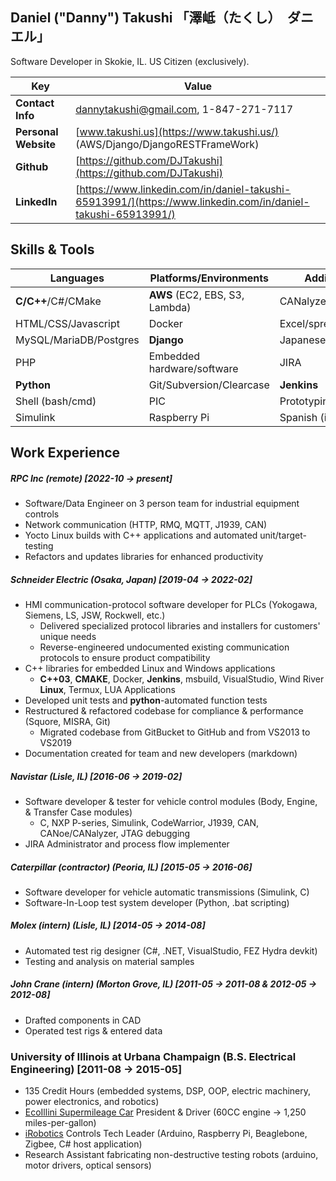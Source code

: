 <link rel="stylesheet" type="text/css" href="takushiResumeStyles.css">

## Daniel ("Danny") Takushi  「澤岻（たくし）　ダニエル」
Software Developer in Skokie, IL.  US Citizen (exclusively).

| Key                | Value  |
|--------------------|--------|
|__Contact Info__    | dannytakushi@gmail.com, 1-847-271-7117 |
|__Personal Website__| [www.takushi.us](https://www.takushi.us/) (AWS/Django/DjangoRESTFrameWork)|
|__Github__          | [https://github.com/DJTakushi](https://github.com/DJTakushi)|
|__LinkedIn__        | [https://www.linkedin.com/in/daniel-takushi-65913991/](https://www.linkedin.com/in/daniel-takushi-65913991/)|

## Skills & Tools
| Languages              | Platforms/Environments        | Additional Tools          |
| ---------------------- | ----------------------------- | ------------------------- |
| __C/C++__/C#/CMake     |__AWS__ (EC2, EBS, S3, Lambda) | CANalyzer/CANoe/CaNape    |
| HTML/CSS/Javascript    |Docker                         | Excel/spreadsheets        |
| MySQL/MariaDB/Postgres |__Django__                     | Japanese (intermediate)   |
| PHP                    |Embedded hardware/software     | JIRA                      |
| __Python__             |Git/Subversion/Clearcase       | __Jenkins__               |
| Shell (bash/cmd)       |PIC                            | Prototyping and soldering |
| Simulink               |Raspberry Pi                   | Spanish (intermediate)    |

## Work Experience
##### RPC Inc (remote) [2022-10 &rarr; present]
- Software/Data Engineer on 3 person team for industrial equipment controls
- Network communication (HTTP, RMQ, MQTT, J1939, CAN)
- Yocto Linux builds with C++ applications and automated unit/target-testing
- Refactors and updates libraries for enhanced productivity

##### Schneider Electric (Osaka, Japan) [2019-04 &rarr; 2022-02]
- HMI communication-protocol software developer for PLCs (Yokogawa, Siemens, LS, JSW, Rockwell, etc.)
  - Delivered specialized protocol libraries and installers for customers' unique needs
  - Reverse-engineered undocumented existing communication protocols to ensure product compatibility
- C++ libraries for embedded Linux and Windows applications
  - __C++03__, __CMAKE__, Docker, __Jenkins__, msbuild, VisualStudio, Wind River __Linux__, Termux, LUA Applications
- Developed unit tests and __python__-automated function tests
- Restructured & refactored codebase for compliance & performance (Squore, MISRA, Git)
  - Migrated codebase from GitBucket to GitHub and from VS2013 to VS2019
- Documentation created for team and new developers (markdown)

##### Navistar (Lisle, IL) [2016-06 &rarr; 2019-02]
- Software developer & tester for vehicle control modules (Body, Engine, & Transfer Case modules)
  - C, NXP P-series, Simulink, CodeWarrior, J1939, CAN, CANoe/CANalyzer, JTAG debugging
- JIRA Administrator and process flow implementer

##### Caterpillar (_contractor_) (Peoria, IL) [2015-05 &rarr; 2016-06]
- Software developer for vehicle automatic transmissions (Simulink, C)
- Software-In-Loop test system developer (Python, .bat scripting)

##### Molex (_intern_) (Lisle, IL) [2014-05 &rarr; 2014-08]
- Automated test rig designer (C#, .NET, VisualStudio, FEZ Hydra devkit)
- Testing and analysis on material samples

##### John Crane (_intern_) (Morton Grove, IL)  [2011-05 &rarr; 2011-08 & 2012-05 &rarr; 2012-08]
- Drafted components in CAD
- Operated test rigs & entered data

### University of Illinois at Urbana Champaign (B.S. Electrical Engineering) [2011-08 &rarr; 2015-05]
- 135 Credit Hours (embedded systems, DSP, OOP, electric machinery, power electronics, and robotics)
- [EcoIllini Supermileage Car](https://ecoillini.illinois.edu/) President & Driver (60CC engine &rarr; 1,250 miles-per-gallon)
- [iRobotics](https://irobotics.illinois.edu/) Controls Tech Leader (Arduino, Raspberry Pi, Beaglebone, Zigbee, C# host application)
- Research Assistant fabricating non-destructive testing robots (arduino, motor drivers, optical sensors)
